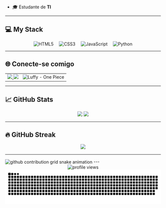
- 🎓 Estudante de **TI**
---

## 💻 My Stack

<div align="center">
  <img src="https://cdn.jsdelivr.net/gh/devicons/devicon/icons/html5/html5-original.svg" height="40" alt="HTML5"/>
  <img width="10" />
  <img src="https://cdn.jsdelivr.net/gh/devicons/devicon/icons/css3/css3-original.svg" height="40" alt="CSS3"/>
  <img width="10" />
  <img src="https://cdn.jsdelivr.net/gh/devicons/devicon/icons/javascript/javascript-original.svg" height="40" alt="JavaScript"/>
  <img width="10" />
  <img src="https://cdn.jsdelivr.net/gh/devicons/devicon/icons/python/python-original.svg" height="40" alt="Python"/>
</div>

---

## 🌐 Conecte-se comigo

<table>
  <tr>
    <td>
      <a href="mailto:elberthmayan2007@gmail.com">
        <img src="https://img.shields.io/badge/-Email-000?style=for-the-badge&logo=microsoft-outlook&logoColor=FF00F6" />
      </a>
      <a href="https://www.linkedin.com/in/elberthmayan">
        <img src="https://img.shields.io/badge/-LinkedIn-000?style=for-the-badge&logo=linkedin&logoColor=FF00F6" />
      </a>
    </td>
    <td>
      <img src="https://i.pinimg.com/originals/2d/02/f1/2d02f1b440163529c321599a51cf4ef6.gif" alt="Luffy - One Piece" width="150"/>
    </td>
  </tr>
</table>

---

## 📈 GitHub Stats

<div align="center">
  <img height="160" src="https://github-readme-stats.vercel.app/api?username=elberthmayan&show_icons=true&theme=radical&hide_title=true&hide=issues&include_all_commits=true&count_private=true&border_radius=10" />
  <img height="160" src="https://github-readme-stats.vercel.app/api/top-langs/?username=elberthmayan&layout=compact&langs_count=6&theme=radical&border_radius=10" />
</div>

---

## 🔥 GitHub Streak

<div align="center">
  <img src="https://github-readme-streak-stats.herokuapp.com/?user=elberthmayan&theme=radical&fire=FF00F6&ring=FF00F6&currStreakNum=FFFFFF&border_radius=10"/>
</div>

---
<picture>
  <source media="(prefers-color-scheme: dark)" srcset="https://raw.githubusercontent.com/elberthmayan/elberthmayan/output/github-contribution-grid-snake-dark.svg">
  <source media="(prefers-color-scheme: light)" srcset="https://raw.githubusercontent.com/elberthmayan/elberthmayan/output/github-contribution-grid-snake.svg">
  <img align="center" alt="github contribution grid snake animation" src="https://raw.githubusercontent.com/elberthmayan/elberthmayan/output/github-contribution-grid-snake.svg">
</picture>
---
<div align="center">
  <img src="https://komarev.com/ghpvc/?username=elberthmayan&color=ff00f6&style=flat-square" alt="profile views" />
</div>








































<picture align="center">
  <source media="(prefers-color-scheme: dark)" srcset="https://raw.githubusercontent.com/mari4souza/mari4souza/output/github-contribution-grid-snake-dark.svg">
  <source media="(prefers-color-scheme: light)" srcset="https://raw.githubusercontent.com/mari4souza/mari4souza/output/github-contribution-grid-snake-dark.svg">
  <img align="center" alt="github contribution grid snake animation" src="https://raw.githubusercontent.com/mari4souza/mari4souza/output/github-contribution-grid-snake.svg">
</picture>
